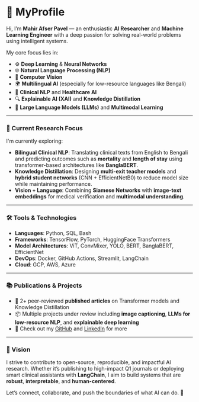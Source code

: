 # 💼 MyProfile

Hi, I’m **Mahir Afser Pavel** — an enthusiastic **AI Researcher** and **Machine Learning Engineer** with a deep passion for solving real-world problems using intelligent systems.

My core focus lies in:

- ⚙️ **Deep Learning** & **Neural Networks**
- 🌐 **Natural Language Processing (NLP)**
- 🧠 **Computer Vision**
- 🌍 **Multilingual AI** (especially for low-resource languages like Bengali)
- 🏥 **Clinical NLP** and **Healthcare AI**
- 🔍 **Explainable AI (XAI)** and **Knowledge Distillation**
- 🧪 **Large Language Models (LLMs)** and **Multimodal Learning**

---

### 🧬 Current Research Focus

I'm currently exploring:

- **Bilingual Clinical NLP**: Translating clinical texts from English to Bengali and predicting outcomes such as **mortality** and **length of stay** using transformer-based architectures like **BanglaBERT**.
- **Knowledge Distillation**: Designing **multi-exit teacher models** and **hybrid student networks** (CNN + EfficientNetB0) to reduce model size while maintaining performance.
- **Vision + Language**: Combining **Siamese Networks** with **image-text embeddings** for medical verification and **multimodal understanding**.

---

### 🛠️ Tools & Technologies

- **Languages**: Python, SQL, Bash
- **Frameworks**: TensorFlow, PyTorch, HuggingFace Transformers
- **Model Architectures**: ViT, ConvMixer, YOLO, BERT, BanglaBERT, EfficientNet
- **DevOps**: Docker, GitHub Actions, Streamlit, LangChain
- **Cloud**: GCP, AWS, Azure

---

### 📚 Publications & Projects

- 🧾 2+ peer-reviewed **published articles** on Transformer models and Knowledge Distillation
- 📦 Multiple projects under review including **image captioning**, **LLMs for low-resource NLP**, and **explainable deep learning**
- 🔗 Check out my [GitHub](https://github.com/codewith-pavel) and [LinkedIn](https://www.linkedin.com/in/mahirafserpavel) for more

---

### 🎯 Vision

I strive to contribute to open-source, reproducible, and impactful AI research. Whether it’s publishing to high-impact Q1 journals or deploying smart clinical assistants with **LangChain**, I aim to build systems that are **robust**, **interpretable**, and **human-centered**.

Let’s connect, collaborate, and push the boundaries of what AI can do. 🚀
